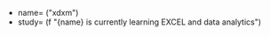 - name= ("xdxm")
- study= (f "{name} is currently learning EXCEL and data analytics")
  

<!---
XDXMFXRXHX/XDXMFXRXHX is a ✨ special ✨ repository because its `README.md` (this file) appears on your GitHub profile.
You can click the Preview link to take a look at your changes.
--->
